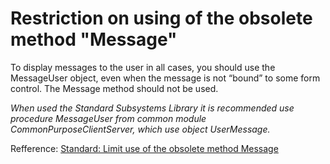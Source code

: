 # Restriction on using of the obsolete method "Message"

To display messages to the user in all cases, you should use the MessageUser object, even when the message is not “bound” to some form control. The Message method should not be used.

*When used the Standard Subsystems Library it is recommended use procedure MessageUser from common module CommonPurposeClientServer, which use object UserMessage.*

Refference: [Standard: Limit use of the obsolete method Message](https://its.1c.ru/db/v8std#content:418:hdoc)
